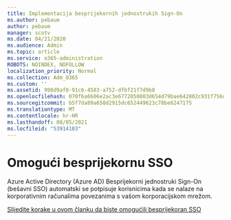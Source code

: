 ```yaml
---
title: Implementacija besprijekornih jednostrukih Sign-On
ms.author: pebaum
author: pebaum
manager: scotv
ms.date: 04/21/2020
ms.audience: Admin
ms.topic: article
ms.service: o365-administration
ROBOTS: NOINDEX, NOFOLLOW
localization_priority: Normal
ms.collection: Adm_O365
ms.custom: ''
ms.assetid: 998d9af8-91c6-4583-a752-dfbf21f7d9b8
ms.openlocfilehash: 070f6a6606e2ac3e6772050803d654d79bae642802c931f756d1c1ac3421f34d
ms.sourcegitcommit: b5f7da89a650d2915dc652449623c78be6247175
ms.translationtype: MT
ms.contentlocale: hr-HR
ms.lasthandoff: 08/05/2021
ms.locfileid: "53914103"
---
```

# <a name="enable-seamless-sso"></a>Omogući besprijekornu SSO

Azure Active Directory (Azure AD) Besprijekorni jednostruki Sign-On (bešavni SSO) automatski se potpisuje korisnicima kada se nalaze na korporativnim računalima povezanima s vašom korporacijskom mrežom.
  
[Slijedite korake u ovom članku da biste omogućili besprijekoran SSO](https://docs.microsoft.com/azure/active-directory/connect/active-directory-aadconnect-sso-quick-start)
  

